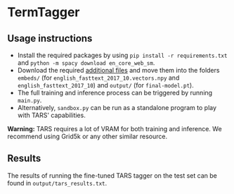 # TermTagger

## Usage instructions

- Install the required packages by using `pip install -r requirements.txt` and `python -m spacy download en_core_web_sm`.
- Download the required [additional files](https://drive.google.com/drive/folders/1UV_nYGVGYtCEvvubijR6IZAdsp2ztKD9?usp=sharing) and move them into the folders `embeds/` (for `english_fasttext_2017_10.vectors.npy` and `english_fasttext_2017_10`) and `output/` (for `final-model.pt`).
- The full training and inference process can be triggered by running `main.py`.
- Alternatively, `sandbox.py` can be run as a standalone program to play with TARS' capabilities.

**Warning:** TARS requires a lot of VRAM for both training and inference. We recommend using Grid5k or any other similar resource.

## Results

The results of running the fine-tuned TARS tagger on the test set can be found in `output/tars_results.txt`.
